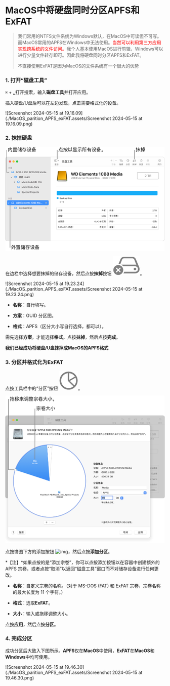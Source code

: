 # MacOS中将硬盘同时分区APFS和ExFAT

> 我们常用的NTFS文件系统为Windows默认，在MacOS中可读但不可写。而MacOS常用的APFS在Windows中无法使用。<font color=red>当然可以利用第三方应用实现跨系统的文件访问。</font>我个人基本使用MacOS进行剪辑，Windows可以进行少量文件转存即可。因此我将硬盘同时分区APFS和ExFAT。
>
> 不直接使用ExFAT是因为MacOS的文件系统有一个很大的优势

### **1. 打开“磁盘工具”**

`⌘` + `␣`打开搜索，输入**磁盘工具**并打开应用。

插入硬盘/U盘后可以在左边发现，点击需要格式化的设备。

![Screenshot 2024-05-15 at 19.16.09](./MacOS_parition_APFS_exFAT.assets/Screenshot 2024-05-15 at 19.16.09.png)

### **2. 抹掉硬盘**

![732459ad1b881bf7d584540a7da82591](./MacOS_parition_APFS_exFAT.assets/732459ad1b881bf7d584540a7da82591.png)



在边栏中选择想要抹掉的储存设备，然后点按**抹掉**按钮  ![img](./MacOS_parition_APFS_exFAT.assets/e267c2a0f5ff6c9cccffb0fc511ab38a.png)。

![Screenshot 2024-05-15 at 19.23.24](./MacOS_parition_APFS_exFAT.assets/Screenshot 2024-05-15 at 19.23.24.png)

* **名称**：自行填写。

* **方案**：GUID 分区图。

* **格式**：APFS（区分大小写自行选择，都可以）。

需先选择**方案**，才能选择**格式**。点按**抹掉**，然后点按**完成**。

**我们已经成功将硬盘/U盘抹掉成MacOS的APFS格式**

### **3. 分区并格式化为ExFAT**

点按工具栏中的“分区”按钮 ![img](./MacOS_parition_APFS_exFAT.assets/5d768d3b050d45f1cab07bb1a4c59ea8.png)。

![0cfd8934688ebde64660796f9cf15b1a](./MacOS_parition_APFS_exFAT.assets/0cfd8934688ebde64660796f9cf15b1a.png)

点按饼图下方的添加按钮 ![img](https://help.apple.com/assets/63FD50B6B945CD5D3F3A2AD3/63FD50B7B945CD5D3F3A2ADA/zh_CN/a2ef32e34a5573d192b10d340a4f46b1.png)，然后点按**添加分区**。

*【注】*如果点按的是“添加宗卷”，你可以点按添加按钮以在容器中创建额外的 APFS 宗卷，或者点按“取消”以返回“磁盘工具”窗口而不对储存设备进行任何更改。

* **名称**：自定义宗卷的名称。（对于 MS-DOS (FAT) 和 ExFAT 宗卷，宗卷名称的最大长度为 11 个字符。）

* **格式**：选取**ExFAT**。

* **大小**：输入或拖移调整大小。

点按**应用**，然后点按**分区**。

### **4. 完成分区**

成功分区后大致入下图所示。**APFS**仅在**MacOS**中使用，**ExFAT**在**MacOS**和**Windows**中均可使用。

![Screenshot 2024-05-15 at 19.46.30](./MacOS_parition_APFS_exFAT.assets/Screenshot 2024-05-15 at 19.46.30.png)